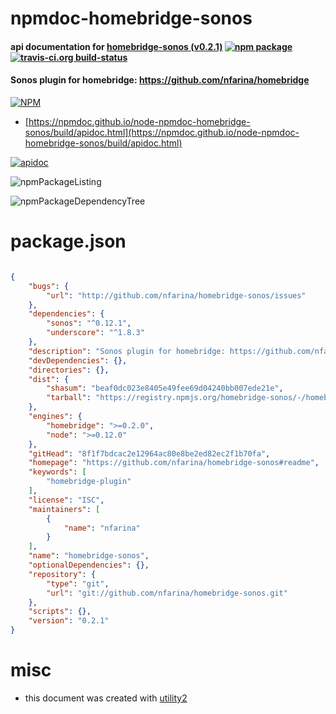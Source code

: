 # npmdoc-homebridge-sonos

#### api documentation for  [homebridge-sonos (v0.2.1)](https://github.com/nfarina/homebridge-sonos#readme)  [![npm package](https://img.shields.io/npm/v/npmdoc-homebridge-sonos.svg?style=flat-square)](https://www.npmjs.org/package/npmdoc-homebridge-sonos) [![travis-ci.org build-status](https://api.travis-ci.org/npmdoc/node-npmdoc-homebridge-sonos.svg)](https://travis-ci.org/npmdoc/node-npmdoc-homebridge-sonos)

#### Sonos plugin for homebridge: https://github.com/nfarina/homebridge

[![NPM](https://nodei.co/npm/homebridge-sonos.png?downloads=true&downloadRank=true&stars=true)](https://www.npmjs.com/package/homebridge-sonos)

- [https://npmdoc.github.io/node-npmdoc-homebridge-sonos/build/apidoc.html](https://npmdoc.github.io/node-npmdoc-homebridge-sonos/build/apidoc.html)

[![apidoc](https://npmdoc.github.io/node-npmdoc-homebridge-sonos/build/screenCapture.buildCi.browser.%252Ftmp%252Fbuild%252Fapidoc.html.png)](https://npmdoc.github.io/node-npmdoc-homebridge-sonos/build/apidoc.html)

![npmPackageListing](https://npmdoc.github.io/node-npmdoc-homebridge-sonos/build/screenCapture.npmPackageListing.svg)

![npmPackageDependencyTree](https://npmdoc.github.io/node-npmdoc-homebridge-sonos/build/screenCapture.npmPackageDependencyTree.svg)



# package.json

```json

{
    "bugs": {
        "url": "http://github.com/nfarina/homebridge-sonos/issues"
    },
    "dependencies": {
        "sonos": "^0.12.1",
        "underscore": "^1.8.3"
    },
    "description": "Sonos plugin for homebridge: https://github.com/nfarina/homebridge",
    "devDependencies": {},
    "directories": {},
    "dist": {
        "shasum": "beaf0dc023e8405e49fee69d04240bb007ede21e",
        "tarball": "https://registry.npmjs.org/homebridge-sonos/-/homebridge-sonos-0.2.1.tgz"
    },
    "engines": {
        "homebridge": ">=0.2.0",
        "node": ">=0.12.0"
    },
    "gitHead": "8f1f7bdcac2e12964ac80e8be2ed82ec2f1b70fa",
    "homepage": "https://github.com/nfarina/homebridge-sonos#readme",
    "keywords": [
        "homebridge-plugin"
    ],
    "license": "ISC",
    "maintainers": [
        {
            "name": "nfarina"
        }
    ],
    "name": "homebridge-sonos",
    "optionalDependencies": {},
    "repository": {
        "type": "git",
        "url": "git://github.com/nfarina/homebridge-sonos.git"
    },
    "scripts": {},
    "version": "0.2.1"
}
```



# misc
- this document was created with [utility2](https://github.com/kaizhu256/node-utility2)
